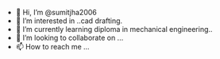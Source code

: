 - 👋 Hi, I’m @sumitjha2006
- 👀 I’m interested in ..cad drafting.
- 🌱 I’m currently learning diploma in mechanical engineering..
- 💞️ I’m looking to collaborate on ...
- 📫 How to reach me ...

<!---
sumitjha2006/sumitjha2006 is a ✨ special ✨ repository because its `README.md` (this file) appears on your GitHub profile.
You can click the Preview link to take a look at your changes.
--->
